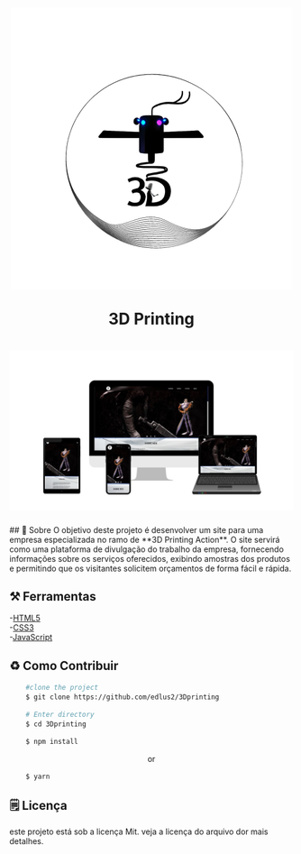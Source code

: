 <h1 align="center">
    <img src="html/img/p.inicial/logo.png" alt="">
    <p>3D Printing</p>
</h1>
<h1 align="center">
    <img src="html/img/p.inicial/teladevariosaparelho.jpg" >
</h1>
## 📕 Sobre
O objetivo deste projeto é desenvolver um site para uma empresa especializada no ramo de **3D Printing Action**. O site servirá como uma plataforma de divulgação do trabalho da empresa, fornecendo informações sobre os serviços oferecidos, exibindo amostras dos produtos e permitindo que os visitantes solicitem orçamentos de forma fácil e rápida.

## ⚒️ Ferramentas

-[HTML5](https://html.spec.whatwg.org/)<br>
-[CSS3](https://www.w3c.br/)<br>
-[JavaScript](https://www.typescriptlang.org/)

## ♻️ Como Contribuir

```bash
    #clone the project
    $ git clone https://github.com/edlus2/3Dprinting
```

```bash
    # Enter directory
    $ cd 3Dprinting
```

```bash
    $ npm install
```
<p align="center">or</p>

```bash
    $ yarn
```

## 🗒️ Licença

este projeto está sob a licença Mit. veja a licença do arquivo dor mais detalhes.